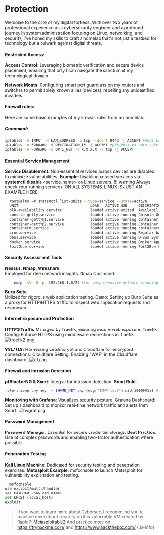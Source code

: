 # Protection

Welcome to the core of my digital fortress. With over two years of professional experience as a cybersecurity engineer and a profound journey in system administration focusing on Linux, networking, and security, I've honed my skills to craft a homelab that's not just a testbed for technology but a bulwark against digital threats.

#### Restricted Access:
**Access Control**: Leveraging biometric verification and secure device placement, ensuring that only I can navigate the sanctum of my technological domain.

**Network Moats**: Configuring smart port guardians on my routers and switches to permit solely known allies (devices), repelling any unidentified invaders.
#### Firewall rules:
Here are some basic examples of my firewall rules from my homelab.

##### Command:
```bash linenums="1"
iptables -A INPUT -d LAN_ADDRESS -p tcp --dport 8443 -j ACCEPT #Anti Lockout rule
iptables -A FORWARD -d DESTINATION_IP -j ACCEPT #pfB_PRI1_v4 auto rule
iptables -A FORWARD -s OPT1_NET -d X.X.X.X -p tcp -j ACCEPT
```

####  Essential Service Management

   **Service Disablement**: Non-essential services across devices are disabled to minimize vulnerabilities.
        **Example**: Disabling unused services via **systemctl disable** <service_name> on Linux
        servers.
!!! warning
    Always check your running services. ON ALL SYSTEMS, LINUX IS JUST AN EXAMPLE HERE

```bash linenums="1"
  root@alto ~# systemctl list-units --type=service --state=active
  UNIT                                 LOAD   ACTIVE SUB     DESCRIPTION
  blk-availability.service             loaded active exited  Availability of block devices
  console-getty.service                loaded active running Console Getty
  container-getty@1.service            loaded active running Container Getty on /dev/tty1
  container-getty@2.service            loaded active running Container Getty on /dev/tty2
  containerd.service                   loaded active running containerd container runtime
  cron.service                         loaded active running Regular background program processing daemon
  dbus.service                         loaded active running D-Bus System Message Bus
  docker.service                       loaded active running Docker Application Container Engine
  fail2ban.service                     loaded active running Fail2Ban Service
```

####  Security Assessment Tools

   **Nessus, Nmap, Wireshark**<br> Employed for deep network insights.
Nmap Command:
 ```bash linenums="1"
     nmap -sV -O -p- 192.168.1.0/24 #for comprehensive network scanning.
 ```
**Burp Suite** <br>
Utilized for rigorous web application testing.
Demo: Setting up Burp Suite as a proxy for HTTP/HTTPS traffic to inspect web application requests and responses.

####  Internet Exposure and Protection

**HTTPS Traffic** 
Managed by Traefik, ensuring secure web exposure.
Traefik Config: Enforce HTTPS using middleware redirections in Traefik.
    ![traefik2.png](/traefik2.png)


**SSL/TLS**:
Harnessing LetsEncrypt and Cloudflare for encrypted connections.
Cloudflare Setting: Enabling "WAF" in the Cloudflare dashboard.
![cf.png](/cf.png)

####  Firewall and Intrusion Detection

   **pfBlockerNG & Snort**: Integral for intrusion detection.
        **Snort Rule**:
```bash linenums="1"
 alert icmp any any -> $HOME_NET any (msg:"ICMP test"; sid:1000001;) #for ICMP traffic monitoring.
```
   **Monitoring with Grafana**: Visualizes security posture.
        Grafana Dashboard: Set up a dashboard to monitor real-time network traffic and alerts from Snort.
![fwgraf.png](/fwgraf.png)

####  Password Management

   **Password Manager**: Essential for secure credential storage.
        **Best Practice**: Use of complex passwords and enabling two-factor authentication where possible.

####  Penetration Testing

   **Kali Linux Machine**: Dedicated for security testing and penetration exercises.
        **Metasploit Example**: msfconsole to launch Metasploit for vulnerability exploitation and testing.
 ```bash
   msfconsole
use exploit/multi/handler
set PAYLOAD <payload_name>
set LHOST <local_host>
exploit
```
> If you want to learn more about Cybersec, I recommend you to practice more about security on this vulnerable VM created by Rapid7: [Metasploitable2](https://docs.rapid7.com/metasploit/metasploitable-2/)
And practice more on https://tryhackme.com/ and https://www.hackthebox.com/
{.is-info}